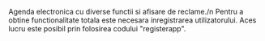 Agenda electronica cu diverse functii si afisare de reclame./n
Pentru a obtine functionalitate totala este necesara inregistrarea utilizatorului.
Aces lucru este posibil prin folosirea codului "registerapp". 
